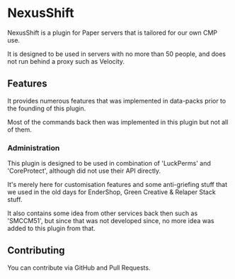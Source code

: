 # NexusShift

NexusShift is a plugin for Paper servers that is tailored for our own CMP use.

It is designed to be used in servers with no more than 50 people, and does not run behind a proxy such as Velocity.

## Features

It provides numerous features that was implemented in data-packs prior to the founding of this plugin.

Most of the commands back then was implemented in this plugin but not all of them.

### Administration

This plugin is designed to be used in combination of 'LuckPerms' and 'CoreProtect', although did not use their API directly.

It's merely here for customisation features and some anti-griefing stuff that we used in the old days for EnderShop, Green Creative & Relaper Stack stuff.

It also contains some idea from other services back then such as 'SMCCM51', but since that was not developed since, no more idea was added to this plugin from that.

## Contributing

You can contribute via GitHub and Pull Requests.